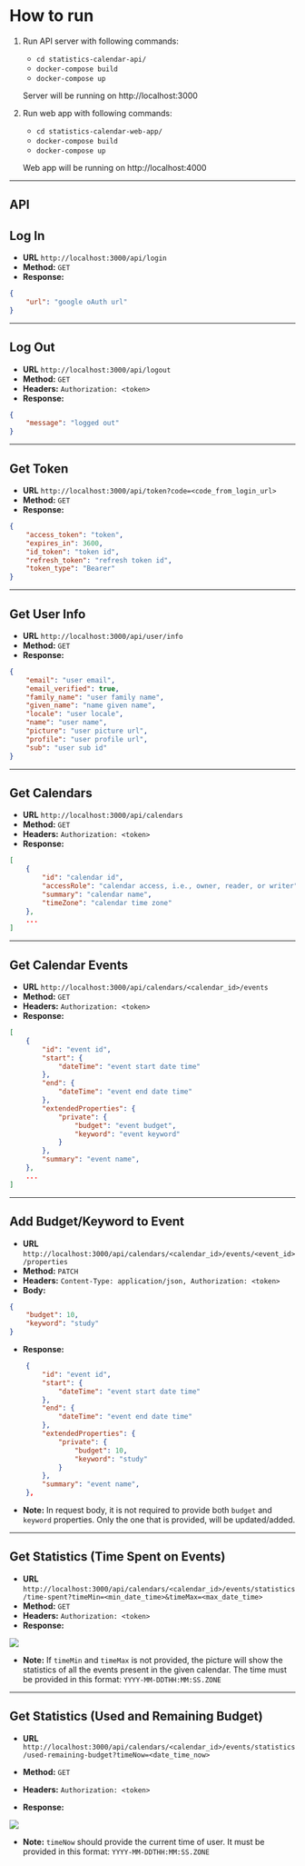 # How to run
1. Run API server with following commands:
   - `cd statistics-calendar-api/`
   - `docker-compose build`
   - `docker-compose up` 

   Server will be running on http://localhost:3000

2. Run web app with following commands:
   - `cd statistics-calendar-web-app/`
   - `docker-compose build`
   - `docker-compose up` 

   Web app will be running on http://localhost:4000

---
## API

**Log In**
---
* **URL** `http://localhost:3000/api/login`
* **Method:** `GET`
* **Response:** 
```json
{
    "url": "google oAuth url"
}
```

---
**Log Out**
---
* **URL** `http://localhost:3000/api/logout`
* **Method:** `GET`
* **Headers:** `Authorization: <token>`
* **Response:** 
```json
{
    "message": "logged out"
}
```

---
**Get Token**
---
* **URL** `http://localhost:3000/api/token?code=<code_from_login_url>`
* **Method:** `GET`
* **Response:** 
```json
{
    "access_token": "token",
    "expires_in": 3600,
    "id_token": "token id",
    "refresh_token": "refresh token id",
    "token_type": "Bearer"
}
```

---
**Get User Info**
---
* **URL** `http://localhost:3000/api/user/info`
* **Method:** `GET`
* **Response:** 
```json
{
    "email": "user email",
    "email_verified": true,
    "family_name": "user family name",
    "given_name": "name given name",
    "locale": "user locale",
    "name": "user name",
    "picture": "user picture url",
    "profile": "user profile url",
    "sub": "user sub id"
}
```

---
**Get Calendars**
---
* **URL** `http://localhost:3000/api/calendars`
* **Method:** `GET`
* **Headers:** `Authorization: <token>`
* **Response:** 
```json
[
    {
        "id": "calendar id",
        "accessRole": "calendar access, i.e., owner, reader, or writer",
        "summary": "calendar name",
        "timeZone": "calendar time zone"
    },
    ...
]
```

---
**Get Calendar Events**
---
* **URL** `http://localhost:3000/api/calendars/<calendar_id>/events`
* **Method:** `GET`
* **Headers:** `Authorization: <token>`
* **Response:** 
```json
[
    {
        "id": "event id",
        "start": {
            "dateTime": "event start date time"
        },
        "end": {
            "dateTime": "event end date time"
        },
        "extendedProperties": {
            "private": {
                "budget": "event budget",
                "keyword": "event keyword"
            }
        },
        "summary": "event name",
    },
    ...
]
```

---
**Add Budget/Keyword to Event**
---
* **URL** `http://localhost:3000/api/calendars/<calendar_id>/events/<event_id>/properties`
* **Method:** `PATCH`
* **Headers:** `Content-Type: application/json, Authorization: <token>`
* **Body:** 
```json
{
    "budget": 10,
    "keyword": "study"
}
```
* **Response:**
```json
    {
        "id": "event id",
        "start": {
            "dateTime": "event start date time"
        },
        "end": {
            "dateTime": "event end date time"
        },
        "extendedProperties": {
            "private": {
                "budget": 10,
                "keyword": "study"
            }
        },
        "summary": "event name",
    },
```
* **Note:** In request body, it is not required to provide both `budget` and `keyword` properties. Only the one that is provided, will be updated/added. 

---
**Get Statistics (Time Spent on Events)**
---
* **URL** `http://localhost:3000/api/calendars/<calendar_id>/events/statistics/time-spent?timeMin=<min_date_time>&timeMax=<max_date_time>`
* **Method:** `GET`
* **Headers:** `Authorization: <token>`
* **Response:**

![](https://raw.githubusercontent.com/sarpreetsingh3131/4dv608/master/time-spent.png?token=ARdJ9rmxsKjQAx10NNkw_zL3ci-lveS2ks5co50bwA%3D%3D)

* **Note:** If `timeMin` and `timeMax` is not provided, the picture will show the statistics of all the events present in the given calendar. The time must be provided in this format: `YYYY-MM-DDTHH:MM:SS.ZONE`

---
**Get Statistics (Used and Remaining Budget)**
---
* **URL** `http://localhost:3000/api/calendars/<calendar_id>/events/statistics/used-remaining-budget?timeNow=<date_time_now>`
* **Method:** `GET`
* **Headers:** `Authorization: <token>`

* **Response:**

![](https://raw.githubusercontent.com/sarpreetsingh3131/4dv608/master/used-remaining-budget.png?token=ARdJ9iQAu8twexbRjcAE4DJEqxpOG80_ks5co50xwA%3D%3D)

* **Note:** `timeNow` should provide the current time of user. It must be provided in this format: `YYYY-MM-DDTHH:MM:SS.ZONE`